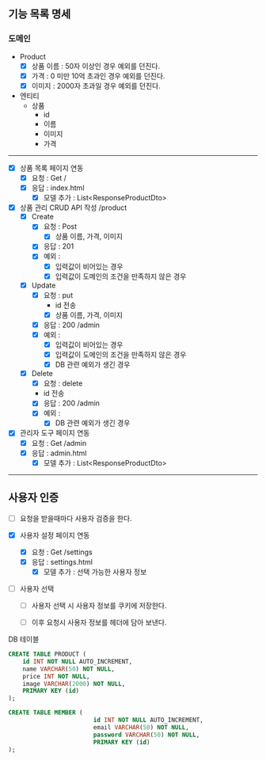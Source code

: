 ## 기능 목록 명세

### 도메인

- Product
    - [x] 상품 이름 : 50자 이상인 경우 예외를 던진다.
    - [x] 가격 : 0 미만 10억 초과인 경우 예외를 던진다.
    - [x] 이미지 : 2000자 초과일 경우 예외를 던진다.

- 엔티티
    - 상품
        - id
        - 이름
        - 이미지
        - 가격

--- 


- [x] 상품 목록 페이지 연동
    - [x] 요청 : Get /
    - [x] 응답 : index.html
        - [x] 모델 추가 : List\<ResponseProductDto>
- [x] 상품 관리 CRUD API 작성
  /product
    - [x] Create
        - [x] 요청 : Post
            - [x] 상품 이름, 가격, 이미지
        - [x] 응답 : 201
        - [x] 예외 :
            - [x] 입력값이 비어있는 경우
            - [x] 입력값이 도메인의 조건을 만족하지 않은 경우
    - [x] Update
        - [x] 요청 : put
            - id 전송
            -  [x] 상품 이름, 가격, 이미지
        - [x] 응답 : 200 /admin
        - [x] 예외 :
            - [x] 입력값이 비어있는 경우
            - [x] 입력값이 도메인의 조건을 만족하지 않은 경우
            - [x] DB 관련 예외가 생긴 경우
    - [x] Delete
        - [x] 요청 : delete
        - id 전송
        - [x] 응답 : 200 /admin
        - [x] 예외 :
            - [x] DB 관련 예외가 생긴 경우
- [x] 관리자 도구 페이지 연동
    - [x] 요청 : Get /admin
    - [x] 응답 : admin.html
        - [x] 모델 추가 : List\<ResponseProductDto>

---

## 사용자 인증

- [ ] 요청을 받을때마다 사용자 검증을 한다.

- [x] 사용자 설정 페이지 연동
  - [x] 요청 : Get /settings
  - [x] 응답 : settings.html
    - [x] 모델 추가 : 선택 가능한 사용자 정보
    
- [ ] 사용자 선택
  - [ ] 사용자 선택 시 사용자 정보를 쿠키에 저장한다.
  - [ ] 이후 요청시 사용자 정보를 헤더에 담아 보낸다.


DB 테이블

```sql
CREATE TABLE PRODUCT (
    id INT NOT NULL AUTO_INCREMENT,
    name VARCHAR(50) NOT NULL,
    price INT NOT NULL,
    image VARCHAR(2000) NOT NULL,
    PRIMARY KEY (id)
);
```

```sql
CREATE TABLE MEMBER (
                        id INT NOT NULL AUTO_INCREMENT,
                        email VARCHAR(50) NOT NULL,
                        password VARCHAR(50) NOT NULL,
                        PRIMARY KEY (id)
);
```